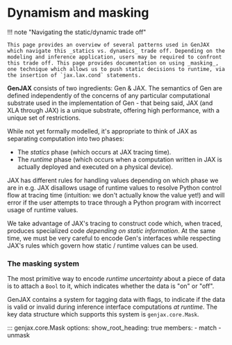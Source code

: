 # Dynamism and masking
!!! note "Navigating the static/dynamic trade off"

    This page provides an overview of several patterns used in GenJAX which navigate this _statics vs. dynamics_ trade off. Depending on the modeling and inference application, users may be required to confront this trade off. This page provides documentation on using _masking_, one technique which allows us to push static decisions to runtime, via the insertion of `jax.lax.cond` statements.

**GenJAX** consists of two ingredients: Gen & JAX. The semantics of Gen are defined independently of the concerns of any particular computational substrate used in the implementation of Gen - that being said, JAX (and XLA through JAX) is a unique substrate, offering high performance, with a unique set of restrictions.

While not yet formally modelled, it's appropriate to think of JAX as separating computation into two phases:

* The _statics_ phase (which occurs at JAX tracing time).
* The _runtime_ phase (which occurs when a computation written in JAX is actually deployed and executed on a physical device).

JAX has different rules for handling values depending on which phase we are in e.g. JAX disallows usage of runtime values to resolve Python control flow at tracing time (intuition: we don't actually know the value yet!) and will error if the user attempts to trace through a Python program with incorrect usage of runtime values.

We take advantage of JAX's tracing to construct code which, when traced, produces specialized code _depending on static information_. At the same time, we must be very careful to encode Gen's interfaces while respecting JAX's rules which govern how static / runtime values can be used.

### The masking system

The most primitive way to encode _runtime uncertainty_ about a piece of data is to attach a `Bool` to it, which indicates whether the data is "on" or "off".

GenJAX contains a system for tagging data with flags, to indicate if the data is valid or invalid during inference interface computations _at runtime_. The key data structure which supports this system is `genjax.core.Mask`.

::: genjax.core.Mask
    options:
        show_root_heading: true
        members:
          - match
          - unmask
